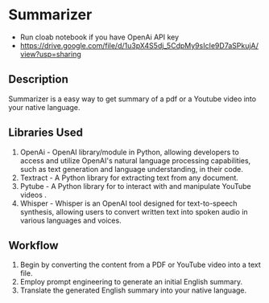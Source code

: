# Summarizer
* Run cloab notebook if you have OpenAi API key
* https://drive.google.com/file/d/1u3pX4S5dj_5CdpMy9sIcIe9D7aSPkujA/view?usp=sharing
## Description
Summarizer is a easy way to get summary of a pdf or a Youtube video into your native language.

## Libraries Used
1. OpenAi -  OpenAI library/module in Python, allowing developers to access and utilize OpenAI's natural language processing capabilities, such as text generation and language understanding, in their code. 
2. Textract - A Python library for extracting text from any document.
3. Pytube - A Python library for to interact with and manipulate YouTube videos .
4. Whisper - Whisper is an OpenAI tool designed for text-to-speech synthesis, allowing users to convert written text into spoken audio in various languages and voices.

## Workflow

1. Begin by converting the content from a PDF or YouTube video into a text file.
2. Employ prompt engineering to generate an initial English summary.
3. Translate the generated English summary into your native language.

